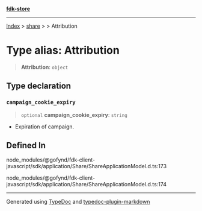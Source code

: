 [**fdk-store**](../../../README.md)
***

[Index](../../../API.md) > [share](../../README.md) > [<internal>](../README.md) > Attribution

# Type alias: Attribution

> **Attribution**: `object`

## Type declaration

### `campaign_cookie_expiry`

> `optional` **campaign\_cookie\_expiry**: `string`

- Expiration of campaign.

## Defined In

node\_modules/@gofynd/fdk-client-javascript/sdk/application/Share/ShareApplicationModel.d.ts:173

node\_modules/@gofynd/fdk-client-javascript/sdk/application/Share/ShareApplicationModel.d.ts:174

***
Generated using [TypeDoc](https://typedoc.org/) and [typedoc-plugin-markdown](https://www.npmjs.com/package/typedoc-plugin-markdown)
